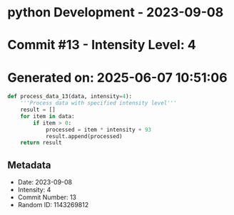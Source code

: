 ﻿# python Development - 2023-09-08
# Commit #13 - Intensity Level: 4
# Generated on: 2025-06-07 10:51:06
```python
def process_data_13(data, intensity=4):
    '''Process data with specified intensity level'''
    result = []
    for item in data:
        if item > 0:
            processed = item * intensity + 93
            result.append(processed)
    return result
```
## Metadata
- Date: 2023-09-08
- Intensity: 4
- Commit Number: 13
- Random ID: 1143269812
